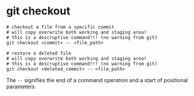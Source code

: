 # git checkout

```SHELL
# checkout a file from a specific commit
# will copy overwrite both working and staging area!
# this is a descruptive command!!! (no warning from git)
git checkout <commit> -- <file_path>
```

```SHELL
# restore a deleted file
# will copy overwrite both working and staging area!
# this is a descruptive command!!! (no warning from git)
git checkout <deleted_commit> -- <file_path>
```

The `--` signifies the end of a command operation and a start of positional parameters
